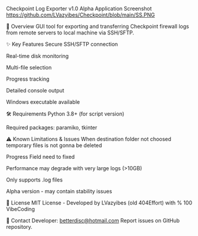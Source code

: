 Checkpoint Log Exporter v1.0 Alpha
Application Screenshot
https://github.com/LVazyibes/Checkpoint/blob/main/SS.PNG


🌟 Overview
GUI tool for exporting and transferring Checkpoint firewall logs from remote servers to local machine via SSH/SFTP.

✨ Key Features
Secure SSH/SFTP connection

Real-time disk monitoring

Multi-file selection

Progress tracking

Detailed console output

Windows executable available

🛠 Requirements
Python 3.8+ (for script version)

Required packages: paramiko, tkinter



⚠️ Known Limitations & Issues
When destination folder not choosed temporary files is not gonna be deleted

Progress Field need to fixed

Performance may degrade with very large logs (>10GB)

Only supports .log files

Alpha version - may contain stability issues

📜 License
MIT License - Developed by LVazyibes (old 404Effort) with % 100 VibeCoding

📧 Contact
Developer: betterdisc@hotmail.com
Report issues on GitHub repository.

